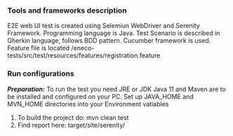 ### Tools and frameworks description

E2E web UI test is created using Selemiun WebDriver and Serenity Framework. Programming language is Java.
Test Scenario is described in Gherkin language, follows BDD pattern. Cucumber framework is used.
Feature file is located /eneco-tests/src/test/resources/features/registration.feature

### Run configurations

_**Preparation:**_ To run the test you need JRE or JDK Java 11 and Maven are to be installed and configured on your PC.
Set up JAVA_HOME and MVN_HOME directories into your Environment vatiables
1. To build the project do: mvn clean test
2. Find report here: target/site/serenity/
